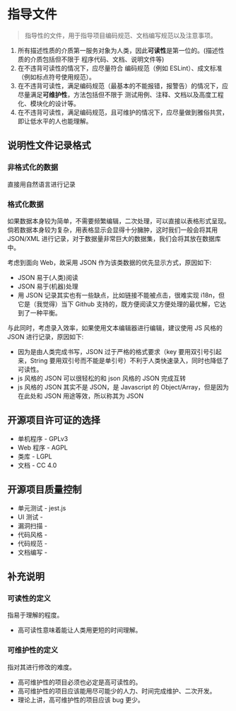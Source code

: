 # 指导文件

> 指导性的文件，用于指导项目编码规范、文档编写规范以及注意事项。

1. 所有描述性质的介质第一服务对象为人类，因此**可读性**是第一位的。(描述性质的介质包括但不限于 程序代码、文档、说明文件等)
2. 在不违背可读性的情况下，应尽量符合 编码规范（例如 ESLint）、成文标准（例如标点符号使用规范）。
3. 在不违背可读性，满足编码规范（最基本的不能报错，报警告）的情况下，应尽量满足**可维护性**，方法包括但不限于 测试用例、注释、文档以及高度工程化、模块化的设计等。
4. 在不违背可读性，满足编码规范，且可维护的情况下，应尽量做到雅俗共赏，即让低水平的人也能理解。

## 说明性文件记录格式

### 非格式化的数据

直接用自然语言进行记录

### 格式化数据

如果数据本身较为简单，不需要频繁编辑，二次处理，可以直接以表格形式呈现。倘若数据本身较为复杂，用表格显示会显得十分臃肿，这时我们一般会将其用 JSON/XML 进行记录，对于数据量非常巨大的数据集，我们会将其放在数据库中。

考虑到面向 Web，故采用 JSON 作为该类数据的优先显示方式，原因如下:

+ JSON 易于(人类)阅读
+ JSON 易于(机器)处理
+ 用 JSON 记录其实也有一些缺点，比如链接不能被点击，很难实现 i18n，但它是（我觉得）当下 Github 支持的，既方便阅读又方便处理的最优解，它达到了一种平衡。

与此同时，考虑录入效率，如果使用文本编辑器进行编辑，建议使用 JS 风格的 JSON 进行记录，原因如下:

+ 因为是由人类完成书写，JSON 过于严格的格式要求（key 要用双引号引起来，String 要用双引号而不能是单引号）不利于人类快速录入，同时也降低了可读性。
+ js 风格的 JSON 可以很轻松的和 json 风格的 JSON 完成互转
+ js 风格的 JSON 其实不是 JSON，是 Javascript 的 Object/Array，但是因为在此处和 JSON 用途等效，所以称其为 JSON

## 开源项目许可证的选择

+ 单机程序 - GPLv3
+ Web 程序 - AGPL
+ 类库 - LGPL
+ 文档 - CC 4.0

## 开源项目质量控制

+ 单元测试 - jest.js
+ UI 测试 - 
+ 漏洞扫描 - 
+ 代码风格 - 
+ 代码规范 - 
+ 文档编写 - 

## 补充说明

### 可读性的定义

指易于理解的程度。

+ 高可读性意味着能让人类用更短的时间理解。

### 可维护性的定义

指对其进行修改的难度。

+ 高可维护性的项目必须也必定是高可读性的。
+ 高可维护性的项目应该能用尽可能少的人力、时间完成维护、二次开发。
+ 理论上讲，高可维护性的项目应该 bug 更少。

